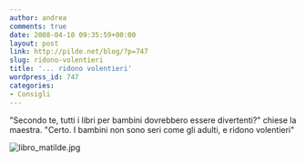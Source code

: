 ```yaml
---
author: andrea
comments: true
date: 2008-04-10 09:35:59+00:00
layout: post
link: http://pilde.net/blog/?p=747
slug: ridono-volentieri
title: '... ridono volentieri'
wordpress_id: 747
categories:
- Consigli
---
```


"Secondo te, tutti i libri per bambini dovrebbero essere divertenti?" chiese la maestra. "Certo. I bambini non sono seri come gli adulti, e ridono volentieri"

![libro_matilde.jpg](http://pilde.net/blog/wp-content/uploads/2008/04/libro_matilde.jpg)



